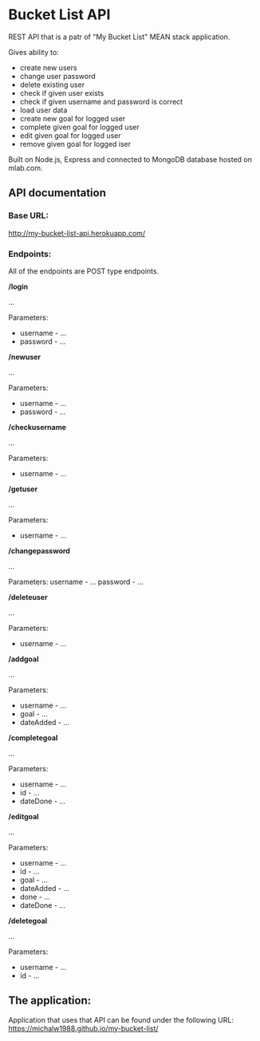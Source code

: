 # Bucket List API

REST API that is a patr of "My Bucket List" MEAN stack application.

Gives ability to:
* create new users
* change user password
* delete existing user
* check if given user exists
* check if given username and password is correct
* load user data
* create new goal for logged user
* complete given goal for logged user
* edit given goal for logged user
* remove given goal for logged iser

Built on Node.js, Express and connected to MongoDB database hosted on mlab.com.

## API documentation

### Base URL:

http://my-bucket-list-api.herokuapp.com/

### Endpoints:

All of the endpoints are POST type endpoints.

**/login**

...

Parameters:
* username - ...
* password - ...

**/newuser**

...

Parameters:
* username - ...
* password - ...

**/checkusername**

...

Parameters:
* username - ...

**/getuser**

...

Parameters:
* username - ...

**/changepassword**

...

Parameters:
username - ...
password - ...

**/deleteuser**

...

Parameters:
* username - ...

**/addgoal**

...

Parameters:
* username - ...
* goal - ...
* dateAdded - ...

**/completegoal**

...

Parameters:
* username - ...
* id - ...
* dateDone - ...

**/editgoal**

...

Parameters:
* username - ...
* id - ...
* goal - ...
* dateAdded - ...
* done - ...
* dateDone - ...

**/deletegoal**

...

Parameters:
* username - ...
* id - ...

## The application:

Application that uses that API can be found under the following URL: https://michalw1988.github.io/my-bucket-list/